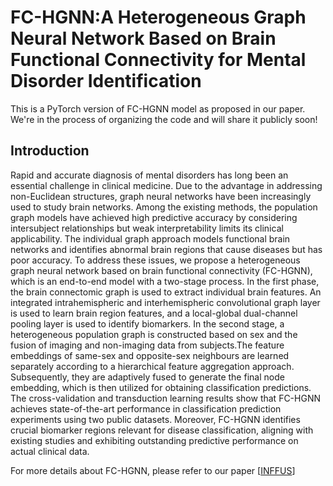 # FC-HGNN:A Heterogeneous Graph Neural Network Based on Brain Functional Connectivity for Mental Disorder Identification

This is a PyTorch version of FC-HGNN model as proposed in our paper. We're in the process of organizing the code and will share it publicly soon!


## Introduction
Rapid and accurate diagnosis of mental disorders has long been an essential challenge in clinical medicine. Due to the advantage in addressing non-Euclidean structures, graph neural networks have been increasingly used to study brain networks. Among the existing methods, the population graph models have achieved high predictive accuracy by considering intersubject relationships but weak interpretability limits its clinical applicability. The individual graph approach models functional brain networks and identifies abnormal brain regions that cause diseases but has poor accuracy. To address these issues, we propose a heterogeneous graph neural network based on brain functional connectivity (FC-HGNN), which is an end-to-end model with a two-stage process. In the first phase, the brain connectomic graph is used to extract individual brain features. An integrated intrahemispheric and interhemispheric convolutional graph layer is used to learn brain region features, and a local-global dual-channel pooling layer is used to identify biomarkers. In the second stage, a heterogeneous population graph is constructed based on sex and the fusion of imaging and non-imaging data from subjects.The feature embeddings of same-sex and opposite-sex neighbours are learned separately according to a hierarchical feature aggregation approach. Subsequently, they are adaptively fused to generate the final node embedding, which is then utilized for obtaining classification predictions. The cross-validation and transduction learning results show that FC-HGNN achieves state-of-the-art performance in classification prediction experiments using two public datasets. Moreover, FC-HGNN identifies crucial biomarker regions relevant for disease classification, aligning with existing studies and exhibiting outstanding predictive performance on actual clinical data.

For more details about FC-HGNN, please refer to our paper [[INFFUS](https://www.sciencedirect.com/science/article/pii/S156625352400397X)] 

